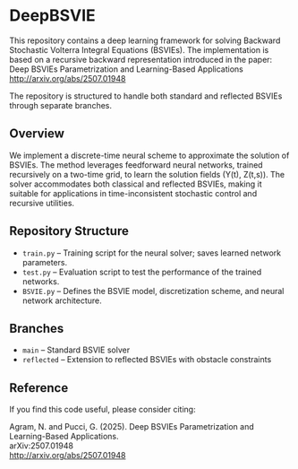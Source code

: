 # DeepBSVIE

This repository contains a deep learning framework for solving Backward Stochastic Volterra Integral Equations (BSVIEs). The implementation is based on a recursive backward representation introduced in the paper:  
Deep BSVIEs Parametrization and Learning-Based Applications  
http://arxiv.org/abs/2507.01948

The repository is structured to handle both standard and reflected BSVIEs through separate branches.

## Overview

We implement a discrete-time neural scheme to approximate the solution of BSVIEs. The method leverages feedforward neural networks, trained recursively on a two-time grid, to learn the solution fields (Y(t), Z(t,s)). The solver accommodates both classical and reflected BSVIEs, making it suitable for applications in time-inconsistent stochastic control and recursive utilities.

## Repository Structure

- `train.py` – Training script for the neural solver; saves learned network parameters.  
- `test.py` – Evaluation script to test the performance of the trained networks.  
- `BSVIE.py` – Defines the BSVIE model, discretization scheme, and neural network architecture.

## Branches

- `main` – Standard BSVIE solver  
- `reflected` – Extension to reflected BSVIEs with obstacle constraints

## Reference

If you find this code useful, please consider citing:

Agram, N. and Pucci, G. (2025). Deep BSVIEs Parametrization and Learning-Based Applications.  
arXiv:2507.01948  
http://arxiv.org/abs/2507.01948
